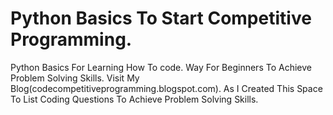 # Python Basics To Start Competitive Programming.
Python Basics For Learning How To code.
Way For Beginners To Achieve Problem Solving Skills.
Visit My Blog(codecompetitiveprogramming.blogspot.com). As I Created This Space To List Coding Questions To Achieve Problem Solving Skills.
